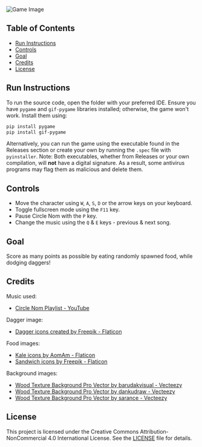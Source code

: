 ![Game Image](image/others/readme_image_1.png)

## Table of Contents
- [Run Instructions](#run-instructions)
- [Controls](#controls)
- [Goal](#goal)
- [Credits](#credits)
- [License](#license)

## Run Instructions

To run the source code, open the folder with your preferred IDE. Ensure you have `pygame` and  `gif-pygame` libraries installed; otherwise, the game won't work. Install them using:

```sh
pip install pygame
pip install gif-pygame
```

Alternatively, you can run the game using the executable found in the Releases section or create your own by running the `.spec` file with `pyinstaller`. Note: Both executables, whether from Releases or your own compilation, will **not** have a digital signature. As a result, some antivirus programs may flag them as malicious and delete them.

## Controls

- Move the character using `W`, `A`, `S`, `D` or the arrow keys on your keyboard.
- Toggle fullscreen mode using the `F11` key.
- Pause Circle Nom with the `P` key.
- Change the music using the `Q` & `E` keys - previous & next song.

## Goal

Score as many points as possible by eating randomly spawned food, while dodging daggers!

## Credits

Music used:
- [Circle Nom Playlist - YouTube](https://youtube.com/playlist?list=PLXh2LnVpYeGshiAfckrBB0CvswgWv08WY&si=fghVy5HBqIqqJyV8)

Dagger image:
- [Dagger icons created by Freepik - Flaticon](https://www.flaticon.com/free-icons/dagger)

Food images:
- [Kale icons by AomAm - Flaticon](https://www.flaticon.com/free-icons/kale)
- [Sandwich icons by Freepik - Flaticon](https://www.flaticon.com/free-icons/sandwich)

Background images:
- [Wood Texture Background Pro Vector by barudakvisual - Vecteezy](https://www.vecteezy.com/vector-art/2173386-wood-texture-background)
- [Wood Texture Background Pro Vector by dankudraw - Vecteezy](https://www.vecteezy.com/vector-art/3343397-wood-texture-background)
- [Wood Texture Background Pro Vector by sarance - Vecteezy](https://www.vecteezy.com/vector-art/3157015-wood-texture-background)

## License

This project is licensed under the Creative Commons Attribution-NonCommercial 4.0 International License. See the [LICENSE](./LICENSE) file for details.